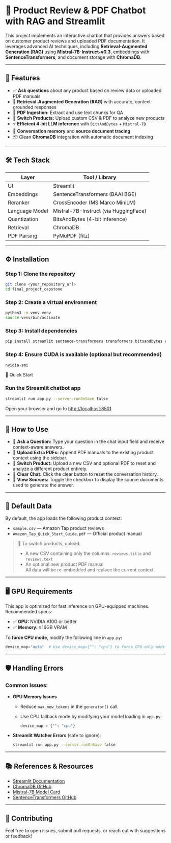 # 💬 Product Review & PDF Chatbot with RAG and Streamlit

This project implements an interactive chatbot that provides answers based on customer product reviews and uploaded PDF documentation. It leverages advanced AI techniques, including **Retrieval-Augmented Generation (RAG)** using **Mistral-7B-Instruct-v0.3**, embeddings with **SentenceTransformers**, and document storage with **ChromaDB**.

---

## 🚀 Features

- ✅ **Ask questions** about any product based on review data or uploaded PDF manuals
- 🧠 **Retrieval-Augmented Generation (RAG)** with accurate, context-grounded responses
- 📄 **PDF Ingestion:** Extract and use text chunks for QA
- 📁 **Switch Products:** Upload custom CSV & PDF to analyze new products
- ⚡ **Efficient 4-bit LLM inference** with `BitsAndBytes` + `Mistral-7B`
- 💬 **Conversation memory** and **source document tracing**
- 📦 Clean **ChromaDB** integration with automatic document indexing

---

## 🛠️ Tech Stack

| Layer            | Tool / Library                          |
|------------------|------------------------------------------|
| UI               | Streamlit                                |
| Embeddings       | SentenceTransformers (BAAI BGE)          |
| Reranker         | CrossEncoder (MS Marco MiniLM)           |
| Language Model   | Mistral-7B-Instruct (via HuggingFace)    |
| Quantization     | BitsAndBytes (4-bit inference)           |
| Retrieval        | ChromaDB                                 |
| PDF Parsing      | PyMuPDF (fitz)                           |


---


## ⚙️ Installation

### Step 1: Clone the repository
```bash
git clone <your_repository_url>
cd final_project_capstone
```
### Step 2: Create a virtual environment
```bash
python3 -m venv venv
source venv/bin/activate
```

### Step 3: Install dependencies
```bash
pip install streamlit sentence-transformers transformers bitsandbytes chromadb pymupdf torch torchvision torchaudio

```

### Step 4: Ensure CUDA is available (optional but recommended)

```bash
nvidia-smi
```

🚦 Quick Start

### Run the Streamlit chatbot app
```bash
streamlit run app.py --server.runOnSave false
```
Open your browser and go to [http://localhost:8501](http://localhost:8501).

---

## 📝 How to Use

- 💬 **Ask a Question:** Type your question in the chat input field and receive context-aware answers.
- 📄 **Upload Extra PDFs:** Append PDF manuals to the existing product context using the sidebar.
- 🔄 **Switch Product:** Upload a new CSV and optional PDF to reset and analyze a different product entirely.
- 🧹 **Clear Chat:** Click the clear button to reset the conversation history.
- 📎 **View Sources:** Toggle the checkbox to display the source documents used to generate the answer.

---

## 📂 Default Data

By default, the app loads the following product context:

- `sample.csv` — Amazon Tap product reviews  
- `Amazon_Tap_Quick_Start_Guide.pdf` — Official product manual

> 📌 To switch products, upload:
> - A new CSV containing only the columns: `reviews.title` and `reviews.text`
> - An optional new product PDF manual  
> All data will be re-embedded and replace the current context.

---

## 🖥️ GPU Requirements

This app is optimized for fast inference on GPU-equipped machines. Recommended specs:

- ✅ **GPU:** NVIDIA A10G or better
- ✅ **Memory:** ≥16GB VRAM

To **force CPU mode**, modify the following line in `app.py`:

```python
device_map="auto"  # Use device_map={"": "cpu"} to force CPU-only mode

```
---

## 🛡️ Handling Errors

### Common Issues:

- **GPU Memory Issues**
  - Reduce `max_new_tokens` in the `generator()` call.
  - Use CPU fallback mode by modifying your model loading in `app.py`:

    ```python
    device_map = {"": "cpu"}
    ```

- **Streamlit Watcher Errors** (safe to ignore):

    ```bash
    streamlit run app.py --server.runOnSave false
    ```

---

## 📚 References & Resources

- [Streamlit Documentation](https://docs.streamlit.io/)
- [ChromaDB GitHub](https://github.com/chroma-core/chroma)
- [Mistral-7B Model Card](https://huggingface.co/mistralai/Mistral-7B-Instruct-v0.3)
- [SentenceTransformers GitHub](https://github.com/UKPLab/sentence-transformers)

---

## 🤝 Contributing

Feel free to open issues, submit pull requests, or reach out with suggestions or feedback!
